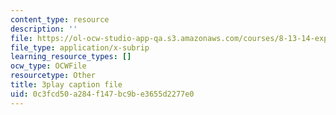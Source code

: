 ```yaml
---
content_type: resource
description: ''
file: https://ol-ocw-studio-app-qa.s3.amazonaws.com/courses/8-13-14-experimental-physics-i-ii-junior-lab-fall-2016-spring-2017/0c3fcd50a284f147bc9be3655d2277e0_4Y9OO9AepgU.srt
file_type: application/x-subrip
learning_resource_types: []
ocw_type: OCWFile
resourcetype: Other
title: 3play caption file
uid: 0c3fcd50-a284-f147-bc9b-e3655d2277e0
---
```


